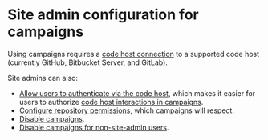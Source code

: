 # Site admin configuration for campaigns

Using campaigns requires a [code host connection](../../../admin/external_service/index.md) to a supported code host (currently GitHub, Bitbucket Server, and GitLab).

Site admins can also:

- [Allow users to authenticate via the code host](../../../admin/auth/index.md#github), which makes it easier for users to authorize [code host interactions in campaigns](../explanations/permissions_in_campaigns.md#code-host-interactions-in-campaigns).
- [Configure repository permissions](../../../admin/repo/permissions.md), which campaigns will respect.
- [Disable campaigns](../explanations/permissions_in_campaigns.md#disabling-campaigns).
- [Disable campaigns for non-site-admin users](../explanations/permissions_in_campaigns.md#disabling-campaigns-for-non-site-admin-users).
